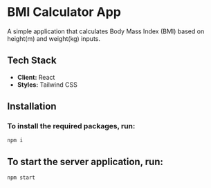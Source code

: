 # BMI Calculator App

A simple application that calculates Body Mass Index (BMI) based on height(m) and weight(kg) inputs.

## Tech Stack

- **Client:** React
- **Styles:** Tailwind CSS

## Installation

### To install the required packages, run:

```
npm i
```

## To start the server application, run:

```
npm start
```
